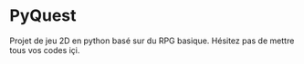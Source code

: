 # PyQuest
Projet de jeu 2D en python basé sur du RPG basique. Hésitez pas de mettre tous vos codes içi.
